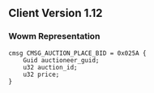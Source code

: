 ## Client Version 1.12

### Wowm Representation
```rust,ignore
cmsg CMSG_AUCTION_PLACE_BID = 0x025A {
    Guid auctioneer_guid;    
    u32 auction_id;    
    u32 price;    
}

```
